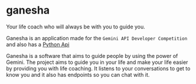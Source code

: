# ganesha

Your life coach who will always be with you to guide you.

Ganesha is an application made for the `Gemini API Developer Competition`  and also has a [Python Api](https://github.com/yesilOguz/ganesha)

Ganesha is a software that aims to guide people by using the power of Gemini. The project aims to guide you in your life and make your life easier by providing you with life coaching. It listens to your conversations to get to know you and it also has endpoints so you can chat with it.

